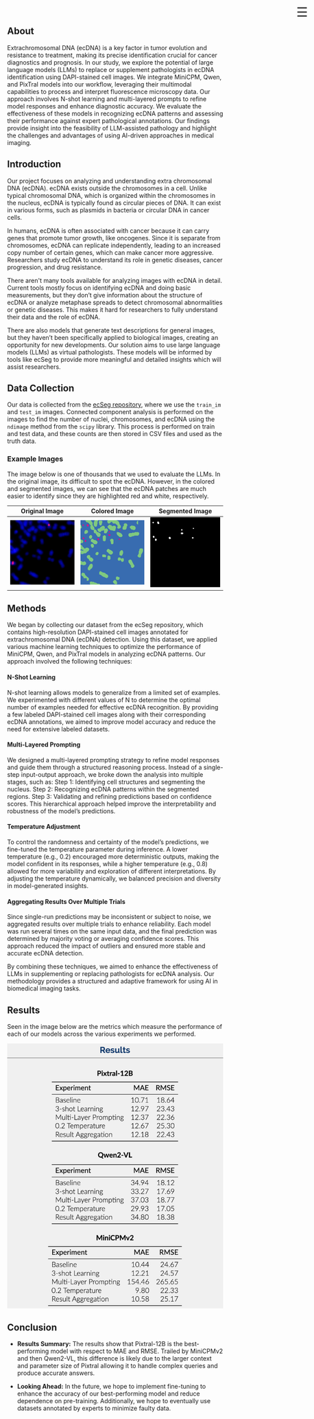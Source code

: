 <div class="dropdown">
  <button class="dropdown-btn">&#9776;</button>
  <div class="dropdown-content">
    <a href="https://drive.google.com/file/d/1fUlyA04YsPJrzd9bR7hXbBvEN6yPi5TV/view?usp=sharing" target="_blank">Report</a>
  </div>
</div>

<style>
  .dropdown {
    position: absolute;
    right: 20px;
    top: 20px;
    z-index: 100;
  }

  .dropdown-btn {
    font-size: 30px;
    background-color: transparent;
    border: none;
    cursor: pointer;
    color: #333;
    padding: 10px;
    display: block;
  }

  /* Styling for the dropdown content */
  .dropdown-content {
    display: none;
    position: absolute;
    background-color: #f9f9f9;
    min-width: 160px;
    box-shadow: 0px 8px 16px rgba(0, 0, 0, 0.2);
    z-index: 1;
    right: 0;
  }

  .dropdown-content a {
    color: black;
    padding: 12px 16px;
    text-decoration: none;
    display: block;
  }

  .dropdown-content a:hover {
    background-color: #f1f1f1;
  }
</style>

<script>
  // Get the dropdown button and dropdown content
  const dropdownBtn = document.querySelector('.dropdown-btn');
  const dropdownContent = document.querySelector('.dropdown-content');

  // Add an event listener to toggle the dropdown on button click
  dropdownBtn.addEventListener('click', function() {
    // Toggle the display property between block and none
    if (dropdownContent.style.display === 'block') {
      dropdownContent.style.display = 'none';
    } else {
      dropdownContent.style.display = 'block';
    }
  });
</script>


## About
Extrachromosomal DNA (ecDNA) is a key factor in tumor evolution and resistance to treatment, making its precise identification crucial for cancer diagnostics and prognosis. In our study, we explore the potential of large language models (LLMs) to replace or supplement pathologists in ecDNA identification using DAPI-stained cell images. We integrate MiniCPM, Qwen, and PixTral models into our workflow, leveraging their multimodal capabilities to process and interpret fluorescence microscopy data. Our approach involves N-shot learning and multi-layered prompts to refine model responses and enhance diagnostic accuracy. We evaluate the effectiveness of these models in recognizing ecDNA patterns and assessing their performance against expert pathological annotations. Our findings provide insight into the feasibility of LLM-assisted  pathology and highlight the challenges and advantages of using AI-driven approaches in medical imaging.

## Introduction
Our project focuses on analyzing and understanding extra chromosomal DNA (ecDNA). ecDNA exists outside the chromosomes in a cell. Unlike typical chromosomal DNA, which is organized within the chromosomes in the nucleus, ecDNA is typically found as circular pieces of DNA. It can exist in various forms, such as plasmids in bacteria or circular DNA in cancer cells.

In humans, ecDNA is often associated with cancer because it can carry genes that promote tumor growth, like oncogenes. Since it is separate from chromosomes, ecDNA can replicate independently, leading to an increased copy number of certain genes, which can make cancer more aggressive. Researchers study ecDNA to understand its role in genetic diseases, cancer progression, and drug resistance.

There aren't many tools available for analyzing images with ecDNA in detail. Current tools mostly focus on identifying ecDNA and doing basic measurements, but they don’t give information about the structure of ecDNA or analyze metaphase spreads to detect chromosomal abnormalities or genetic diseases. This makes it hard for researchers to fully understand their data and the role of ecDNA.

There are also models that generate text descriptions for general images, but they haven’t been specifically applied to biological images, creating an opportunity for new developments. Our solution aims to use large language models (LLMs) as virtual pathologists. These models will be informed by tools like ecSeg to provide more meaningful and detailed insights which will assist researchers.

## Data Collection
Our data is collected from the <a href="https://data.mendeley.com/datasets/m7n3zvg539/6">ecSeg repository</a>, where we use the `train_im` and `test_im` images. Connected component analysis is performed on the images to find the number of nuclei, chromosomes, and ecDNA using the `ndimage` method from the `scipy` library. This process is performed on train and test data, and these counts are then stored in CSV files and used as the truth data.

### Example Images
The image below is one of thousands that we used to evaluate the LLMs. In the original image, its difficult to
spot the ecDNA. However, in the colored and segmented images, we can see that the ecDNA patches are much easier to identify since they are highlighted red and white, respectively.

Original Image            |  Colored Image            | Segmented Image
:-------------------------:|:-------------------------:|:--------------------:                                         
![](./images/actual.png)  |  ![](./images/colored.png)  | ![](./images/segmentation_image.png)

## Methods
We began by collecting our dataset from the ecSeg repository, which contains high-resolution DAPI-stained cell images annotated for extrachromosomal DNA (ecDNA) detection. Using this dataset, we applied various machine learning techniques to optimize the performance of MiniCPM, Qwen, and PixTral models in analyzing ecDNA patterns. Our approach involved the following techniques:

#### **N-Shot Learning**
N-shot learning allows models to generalize from a limited set of examples. We experimented with different values of N to determine the optimal number of examples needed for effective ecDNA recognition. By providing a few labeled DAPI-stained cell images along with their corresponding ecDNA annotations, we aimed to improve model accuracy and reduce the need for extensive labeled datasets.

#### **Multi-Layered Prompting**
We designed a multi-layered prompting strategy to refine model responses and guide them through a structured reasoning process. Instead of a single-step input-output approach, we broke down the analysis into multiple stages, such as:
Step 1: Identifying cell structures and segmenting the nucleus.
Step 2: Recognizing ecDNA patterns within the segmented regions.
Step 3: Validating and refining predictions based on confidence scores.
This hierarchical approach helped improve the interpretability and robustness of the model’s predictions.

#### **Temperature Adjustment**
To control the randomness and certainty of the model’s predictions, we fine-tuned the temperature parameter during inference. A lower temperature (e.g., 0.2) encouraged more deterministic outputs, making the model confident in its responses, while a higher temperature (e.g., 0.8) allowed for more variability and exploration of different interpretations. By adjusting the temperature dynamically, we balanced precision and diversity in model-generated insights.

#### **Aggregating Results Over Multiple Trials**
Since single-run predictions may be inconsistent or subject to noise, we aggregated results over multiple trials to enhance reliability. Each model was run several times on the same input data, and the final prediction was determined by majority voting or averaging confidence scores. This approach reduced the impact of outliers and ensured more stable and accurate ecDNA detection.

By combining these techniques, we aimed to enhance the effectiveness of LLMs in supplementing or replacing pathologists for ecDNA analysis. Our methodology provides a structured and adaptive framework for using AI in biomedical imaging tasks.

## Results
Seen in the image below are the metrics which measure the performance of each of our models across the various experiments we performed.

![Results Table](./images/results.png)

## Conclusion

- **Results Summary:** The results show that Pixtral-12B is the best-performing model with respect to MAE and RMSE. Trailed by MiniCPMv2 and then Qwen2-VL, this difference is likely due to the larger context and parameter size of Pixtral allowing it to handle complex queries and produce accurate answers.
    
- **Looking Ahead:** In the future, we hope to implement fine-tuning to enhance the accuracy of our best-performing model and reduce dependence on pre-training. Additionally, we hope to eventually use datasets annotated by experts to minimize faulty data.